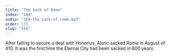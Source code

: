 ```yaml
---
title: "The Sack of Rome"
index: "164"
audio: "164-the-sack-of-rome.mp3"
order: 173
slug: "164"
---
```


After failing to secure a deal with Honorius, Alaric sacked Rome in August of 410\. It was the first time the Eternal City had been sacked in 800 years. 


